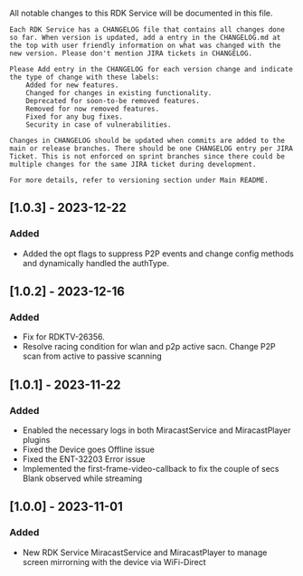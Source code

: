 All notable changes to this RDK Service will be documented in this file.

    Each RDK Service has a CHANGELOG file that contains all changes done so far. When version is updated, add a entry in the CHANGELOG.md at the top with user friendly information on what was changed with the new version. Please don't mention JIRA tickets in CHANGELOG.

    Please Add entry in the CHANGELOG for each version change and indicate the type of change with these labels:
        Added for new features.
        Changed for changes in existing functionality.
        Deprecated for soon-to-be removed features.
        Removed for now removed features.
        Fixed for any bug fixes.
        Security in case of vulnerabilities.

    Changes in CHANGELOG should be updated when commits are added to the main or release branches. There should be one CHANGELOG entry per JIRA Ticket. This is not enforced on sprint branches since there could be multiple changes for the same JIRA ticket during development.

    For more details, refer to versioning section under Main README.
## [1.0.3] - 2023-12-22
### Added
- Added the opt flags to suppress P2P events and change config methods and dynamically handled the authType.

## [1.0.2] - 2023-12-16
### Added
- Fix for RDKTV-26356.
- Resolve racing condition for wlan and p2p active sacn. Change P2P scan from active to passive scanning

## [1.0.1] - 2023-11-22
### Added
- Enabled the necessary logs in both MiracastService and MiracastPlayer plugins
- Fixed the Device goes Offline issue
- Fixed the ENT-32203 Error issue
- Implemented the first-frame-video-callback to fix the couple of secs Blank observed while streaming

## [1.0.0] - 2023-11-01
### Added
- New RDK Service MiracastService and MiracastPlayer to manage screen mirrorning with the device via WiFi-Direct

